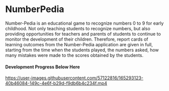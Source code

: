 # NumberPedia
Number-Pedia is an educational game to recognize numbers 0 to 9 for early childhood. Not only teaching students to recognize numbers, but also providing opportunities for teachers and parents of students to continue to monitor the development of their children. Therefore, report cards of learning outcomes from the Number-Pedia application are given in full, starting from the time when the students played, the numbers asked, how many mistakes were made to the scores obtained by the students.

#### Development Progress Below Here
https://user-images.githubusercontent.com/57122816/165293123-40b46084-149c-4e6f-b29d-f9db6b4c234f.mp4

